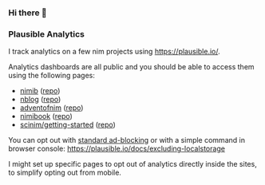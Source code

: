 ### Hi there 👋

<!--
**pietroppeter/pietroppeter** is a ✨ _special_ ✨ repository because its `README.md` (this file) appears on your GitHub profile.

Here are some ideas to get you started:

- 🔭 I’m currently working on ...
- 🌱 I’m currently learning ...
- 👯 I’m looking to collaborate on ...
- 🤔 I’m looking for help with ...
- 💬 Ask me about ...
- 📫 How to reach me: ...
- 😄 Pronouns: ...
- ⚡ Fun fact: ...
-->

### Plausible Analytics

I track analytics on a few nim projects using https://plausible.io/.

Analytics dashboards are all public and you should be able to access them using the following pages:

- [nimib](https://plausible.io/pietroppeter.github.io%2Fnimib) ([repo](https://github.com/pietroppeter/nimib))
- [nblog](https://plausible.io/pietroppeter.github.io%2Fnblog) ([repo](https://github.com/pietroppeter/nblog))
- [adventofnim](https://plausible.io/pietroppeter.github.io%2Fadventofnim) ([repo](https://github.com/pietroppeter/adventofnim))
- [nimibook](https://plausible.io/pietroppeter.github.io%2Fnimibook) ([repo](https://github.com/pietroppeter/nimibook))
- [scinim/getting-started](https://plausible.io/scinim.github.io%2Fgetting-started) ([repo](https://github.com/SciNim/getting-started))

You can opt out with [standard ad-blocking](https://plausible.io/docs/excluding) or with a simple command in browser console: https://plausible.io/docs/excluding-localstorage

I might set up specific pages to opt out of analytics directly inside the sites, to simplify opting out from mobile.
